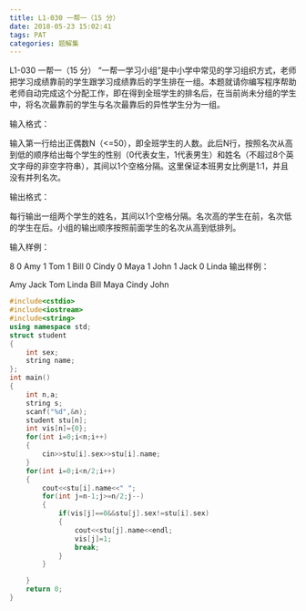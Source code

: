 ```yaml
---
title: L1-030 一帮一（15 分）
date: 2018-05-23 15:02:41
tags: PAT
categories: 题解集
---
```


L1-030 一帮一（15 分）
“一帮一学习小组”是中小学中常见的学习组织方式，老师把学习成绩靠前的学生跟学习成绩靠后的学生排在一组。本题就请你编写程序帮助老师自动完成这个分配工作，即在得到全班学生的排名后，在当前尚未分组的学生中，将名次最靠前的学生与名次最靠后的异性学生分为一组。

输入格式：

输入第一行给出正偶数N（<=50），即全班学生的人数。此后N行，按照名次从高到低的顺序给出每个学生的性别（0代表女生，1代表男生）和姓名（不超过8个英文字母的非空字符串），其间以1个空格分隔。这里保证本班男女比例是1:1，并且没有并列名次。

输出格式：

每行输出一组两个学生的姓名，其间以1个空格分隔。名次高的学生在前，名次低的学生在后。小组的输出顺序按照前面学生的名次从高到低排列。

输入样例：

8
0 Amy
1 Tom
1 Bill
0 Cindy
0 Maya
1 John
1 Jack
0 Linda
输出样例：

Amy Jack
Tom Linda
Bill Maya
Cindy John

```cpp
#include<cstdio>
#include<iostream>
#include<string>
using namespace std;
struct student
{
    int sex;
    string name;
};
int main()
{
    int n,a;
    string s;
    scanf("%d",&n);
    student stu[n];
    int vis[n]={0};
    for(int i=0;i<n;i++)
    {
        cin>>stu[i].sex>>stu[i].name;
    }
    for(int i=0;i<n/2;i++)
    {
        cout<<stu[i].name<<" ";
        for(int j=n-1;j>=n/2;j--)
        {
            if(vis[j]==0&&stu[j].sex!=stu[i].sex)
            {
                cout<<stu[j].name<<endl;
                vis[j]=1;
                break;
            }
        }

    }
    return 0;
}

```